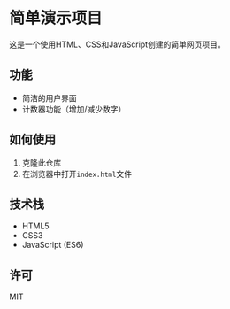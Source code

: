 # 简单演示项目

这是一个使用HTML、CSS和JavaScript创建的简单网页项目。

## 功能

- 简洁的用户界面
- 计数器功能（增加/减少数字）

## 如何使用

1. 克隆此仓库
2. 在浏览器中打开`index.html`文件

## 技术栈

- HTML5
- CSS3
- JavaScript (ES6)

## 许可

MIT